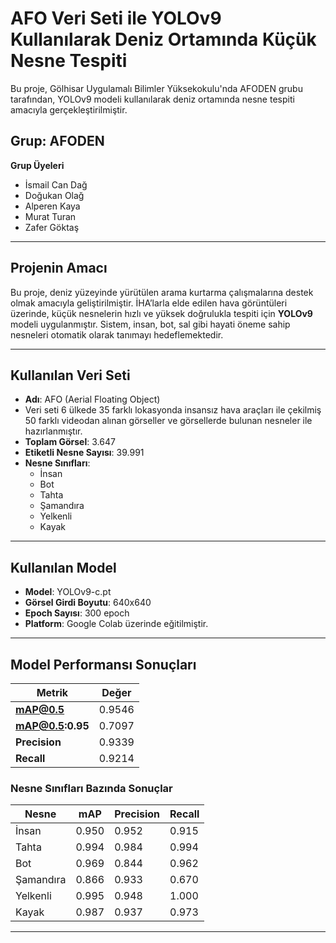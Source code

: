 # AFO Veri Seti ile YOLOv9 Kullanılarak Deniz Ortamında Küçük Nesne Tespiti
Bu proje, Gölhisar Uygulamalı Bilimler Yüksekokulu'nda AFODEN grubu tarafından, YOLOv9 modeli kullanılarak deniz ortamında nesne tespiti amacıyla gerçekleştirilmiştir.

## Grup: AFODEN
**Grup Üyeleri**  
- İsmail Can Dağ  
- Doğukan Olağ  
- Alperen Kaya
- Murat Turan    
- Zafer Göktaş  

---

## Projenin Amacı

Bu proje, deniz yüzeyinde yürütülen arama kurtarma çalışmalarına destek olmak amacıyla geliştirilmiştir. İHA’larla elde edilen hava görüntüleri üzerinde, küçük nesnelerin hızlı ve yüksek doğrulukla tespiti için **YOLOv9** modeli uygulanmıştır. Sistem, insan, bot, sal gibi hayati öneme sahip nesneleri otomatik olarak tanımayı hedeflemektedir.

---

## Kullanılan Veri Seti

- **Adı**: AFO (Aerial Floating Object)
- Veri seti 6 ülkede 35 farklı lokasyonda insansız hava araçları ile çekilmiş 50 farklı videodan alınan görseller ve görsellerde bulunan nesneler ile hazırlanmıştır.
- **Toplam Görsel**: 3.647
- **Etiketli Nesne Sayısı**: 39.991  
- **Nesne Sınıfları**:  
  - İnsan  
  - Bot  
  - Tahta  
  - Şamandıra  
  - Yelkenli  
  - Kayak   

---
## Kullanılan Model

- **Model**: YOLOv9-c.pt
- **Görsel Girdi Boyutu**: 640x640   
- **Epoch Sayısı**: 300 epoch  
- **Platform**: Google Colab üzerinde eğitilmiştir.

---

## Model Performansı Sonuçları

| Metrik            | Değer   |
|-------------------|---------|
| **mAP@0.5**       | 0.9546  |
| **mAP@0.5:0.95**  | 0.7097  |
| **Precision**     | 0.9339  |
| **Recall**        | 0.9214  |

### Nesne Sınıfları Bazında Sonuçlar

| Nesne      | mAP   | Precision | Recall |
|------------|-------|-----------|--------|
| İnsan      | 0.950 | 0.952     | 0.915  |
| Tahta      | 0.994 | 0.984     | 0.994  |
| Bot        | 0.969 | 0.844     | 0.962  |
| Şamandıra  | 0.866 | 0.933     | 0.670  |
| Yelkenli   | 0.995 | 0.948     | 1.000  |
| Kayak      | 0.987 | 0.937     | 0.973  |

---

